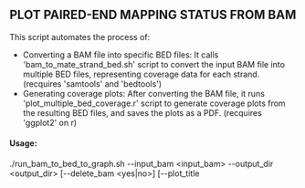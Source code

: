 ## PLOT PAIRED-END MAPPING STATUS FROM BAM

This script automates the process of:
 - Converting a BAM file into specific BED files: It calls 'bam_to_mate_strand_bed.sh'
   script to convert the input BAM file into multiple BED files, representing
   coverage data for each strand. (recquires 'samtools' and 'bedtools')
 - Generating coverage plots: After converting the BAM file, it runs 
   'plot_multiple_bed_coverage.r' script to generate coverage plots from the 
   resulting BED files, and saves the plots as a PDF. (recquires 'ggplot2' on r)

#### Usage:
  ./run_bam_to_bed_to_graph.sh --input_bam <input_bam> --output_dir <output_dir> [--delete_bam <yes|no>] [--plot_title <title>] [--output_cov_pdf <output_pdf>]

#### Arguments:
  -i <input_bam>           Recquired. Path to the input BAM file. Must be sorted by coordinates (mandatory)
  -o <output_dir>          Recquired. Path to the output directory for BED files and plots (mandatory)
  -c <output_bn_cov_pdf>   Recquired. Base name to the output PDF file for coverage plots (mandatory)
  -d <delete_bam_files>    Optional. true|false Whether to delete BAM files after processing (default: true)
  -p <plot_title>          Optional. Title for the coverage plots (default: 'Coverage')
  -h                       Display this help message

#### Modules

### bam_to_mate_strand_bed.sh

This script processes a BAM file to generate strand-specific and mate-specific coverage files in a simple 3-column BED format (chromosome, position, coverage).
The script is compatible only with paired-end data and assumes the input BAM file is sorted by coordinates. No BAM index is used.

The script generates two main sets of outputs:
  - Properly mapped reads, separated by strand (forward or reverse).
  - Reads mapped without a mate, separated by strand and mate identity (first or second).

Note on file naming for strand:
  The strand designation (forward or reverse) is chosen arbitrarily and does not depend on the library type. However, since the same nomenclature is consistently used across files, this does not affect the analysis (in fact this denomination would correspond to a 'fr' library and it would be the opposite for an 'rf' library).

This script is **not compatible with 'rr' or 'ff' libraries**.

##### Arguments:
  -i <input_bam>         Recquired. Path to the input BAM file.
  -o <output_dir>        Recquired. Directory to save the output files.
  -d <delete_bam_files>  Optional. If set to "false", keeps intermediate BAM files (default: true, meaning BAM files are deleted).

##### Usage:
  bash process_bam.sh -i <input_bam> -o <output_dir> [-d true|false]

##### Requirements:
 - `samtools` for BAM manipulation.
 - `bedtools` for creating coverage files in BED format.

### plot_multiple_bed_coverage.r

This script generates coverage plots from BED files and saves them in a PDF. It takes multiple BED files as input, provided they reference the same genome and contain three columns (chromosome name, position, and coverage). Each chromosome's coverage data is represented as a line graph, with one plot per chromosome. Optional parameters allow customization of each plot's legend, color, and y-axis position.

If opposite strand BED files are provided, these are displayed as a mirrored image on an inverted y-axis. This setup helps visualize complementary strand data alongside the primary strand.

##### Arguments:
  --bed_files=<list_path>           Required. Comma-separated list of BED files with coverage data (no spaces).
  --output_pdf=<file>               Required. Path to the output PDF file where the plots will be saved.
  --plot_title=<string>             Optional. Title of the plot (default: 'Coverage').
  --plot_legend=<list_string>       Optional. Comma-separated list of names for the each line plot (default basename of '--bed_files')
  --plot_colors=<list_string>       Optional. Comma-separated list of color codes or names for each line plot.
  --bed_files_opposite=<list_path>  Optional. Comma-separated list of BED files for opposite strand.
  --cov_axes=<int_list>             Optional. Comma-separated list specifying the axis for each BED file (1 for primary, 2 for secondary).
  --plot_alpha=<float>              Optional. Transparency of plot lines (default: 0.4).

##### Usage
  plot_multiple_bed_coverage.R --bed_files=<input/bed_files_path_1,input/bed_files_path_2> --output_pdf=<out/dir/coverage.pdf> [options]

##### Requirements:
 - `ggplot2` (on R)
